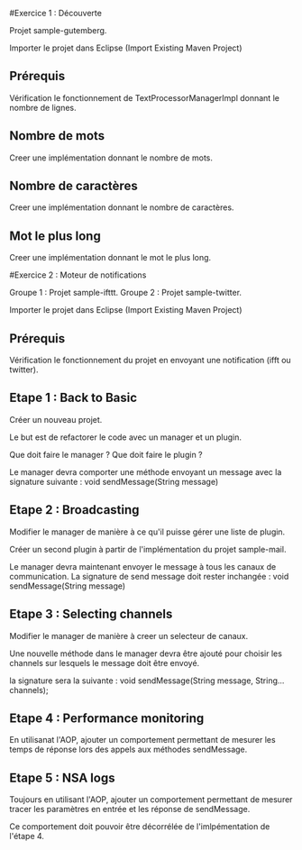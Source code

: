 #Exercice 1 : Découverte 

Projet sample-gutemberg.

Importer le projet dans Eclipse (Import Existing Maven Project)

## Prérequis 
Vérification le fonctionnement de TextProcessorManagerImpl donnant le nombre de lignes.

## Nombre de mots
Creer une implémentation donnant le nombre de mots.

## Nombre de caractères
Creer une implémentation donnant le nombre de caractères.

## Mot le plus long
Creer une implémentation donnant le mot le plus long.


#Exercice 2 : Moteur de notifications

Groupe 1 : Projet sample-ifttt.
Groupe 2 : Projet sample-twitter.

Importer le projet dans Eclipse (Import Existing Maven Project)

## Prérequis 
Vérification le fonctionnement du projet en envoyant une notification (ifft ou twitter).

## Etape 1 : Back to Basic
Créer un nouveau projet.

Le but est de refactorer le code avec un manager et un plugin.

Que doit faire le manager ?
Que doit faire le plugin ?

Le manager devra comporter une méthode envoyant un message avec la signature suivante : 
void sendMessage(String message)

## Etape 2 : Broadcasting
Modifier le manager de manière à ce qu'il puisse gérer une liste de plugin.

Créer un second plugin à partir de l'implémentation du projet sample-mail.

Le manager devra maintenant envoyer le message à tous les canaux de communication.
La signature de send message doit rester inchangée : 
void sendMessage(String message)

## Etape 3 : Selecting channels
Modifier le manager de manière à creer un selecteur de canaux.

Une nouvelle méthode dans le manager devra être ajouté pour choisir les channels sur lesquels le message doit être envoyé.

la signature sera la suivante : 
void sendMessage(String message, String... channels);

## Etape 4 : Performance monitoring
En utilisanat l'AOP, ajouter un comportement permettant de mesurer les temps de réponse lors des appels aux méthodes sendMessage.

## Etape 5 : NSA logs
Toujours en utilisant l'AOP, ajouter un comportement permettant de mesurer tracer les paramètres en entrée et les réponse de sendMessage.

Ce comportement doit pouvoir être décorrélée de l'imlpémentation de l'étape 4.


